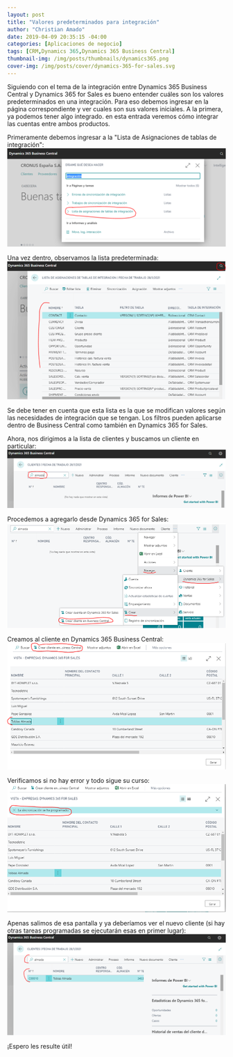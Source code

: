 ```yaml
---
layout: post
title: "Valores predeterminados para integración"
author: "Christian Amado"
date: 2019-04-09 20:35:15 -04:00
categories: [Aplicaciones de negocio]
tags: [CRM,Dynamics 365,Dynamics 365 Business Central]
thumbnail-img: /img/posts/thumbnails/dynamics365.png
cover-img: /img/posts/cover/dynamics-365-for-sales.svg
---
```


Siguiendo con el tema de la integración entre Dynamics 365 Business Central y Dynamics 365 for Sales es bueno entender cuáles son los valores predeterminados en una integración. Para eso debemos ingresar en la página correspondiente y ver cuales son sus valores iniciales. A la primera, ya podemos tener algo integrado. en esta entrada veremos cómo integrar las cuentas entre ambos productos.

<!--more-->

Primeramente debemos ingresar a la "Lista de Asignaciones de tablas de integración":  
![](/img/posts/migrated/2019/04/1-3.png)  

Una vez dentro, observamos la lista predeterminada:  
![](/img/posts/migrated/2019/04/2-3.png)  

Se debe tener en cuenta que esta lista es la que se modifican valores según las necesidades de integración que se tengan. Los filtros pueden aplicarse dentro de Business Central como también en Dynamics 365 for Sales.

Ahora, nos dirigimos a la lista de clientes y buscamos un cliente en particular:  
![](/img/posts/migrated/2019/04/3-3.png)  

Procedemos a agregarlo desde Dynamics 365 for Sales:  
![](/img/posts/migrated/2019/04/4-3.png)  

Creamos al cliente en Dynamics 365 Business Central:  
![](/img/posts/migrated/2019/04/5-3.png)  

Verificamos si no hay error y todo sigue su curso:  
![](/img/posts/migrated/2019/04/6-3.png)  

Apenas salimos de esa pantalla y ya deberíamos ver el nuevo cliente (si hay otras tareas programadas se ejecutarán esas en primer lugar):  
![](/img/posts/migrated/2019/04/7-3.png)  

¡Espero les resulte útil!
